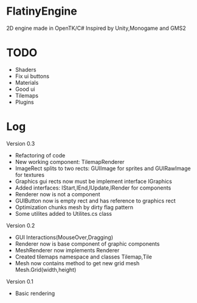 # FlatinyEngine
2D engine made in OpenTK/C# Inspired by Unity,Monogame and GMS2

# TODO
- Shaders
- Fix ui buttons
- Materials
- Good ui
- Tilemaps
- Plugins

# Log

Version 0.3
- Refactoring of code
- New working component: TilemapRenderer
- ImageRect splits to two rects: GUIImage for sprites and GUIRawImage for textures
- Graphics gui rects now must be implement interface IGraphics
- Added interfaces: IStart,IEnd,IUpdate,IRender for components
- Renderer now is not a component
- GUIButton now is empty rect and has reference to graphics rect
- Optimization chunks mesh by dirty flag pattern
- Some utilites added to Utilites.cs class

Version 0.2
- GUI Interactions(MouseOver,Dragging)
- Renderer now is base component of graphic components
- MeshRenderer now implements Renderer
- Created tilemaps namespace and classes Tilemap,Tile
- Mesh now contains method to get new grid mesh Mesh.Grid(width,height)

Version 0.1
- Basic rendering


